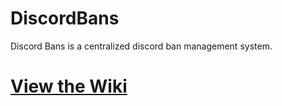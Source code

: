 # DiscordBans
Discord Bans is a centralized discord ban management system.

# [View the Wiki](https://github.com/DiscordBans/API_WIKI/wiki)
